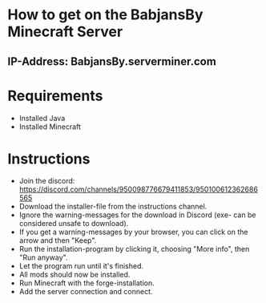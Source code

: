 How to get on the BabjansBy Minecraft Server
======
## IP-Address: BabjansBy.serverminer.com

# Requirements
- Installed Java
- Installed Minecraft

# Instructions
- Join the discord: https://discord.com/channels/950098776679411853/950100612362686565
- Download the installer-file from the instructions channel.
- Ignore the warning-messages for the download in Discord (exe- can be considered unsafe to download).
- If you get a warning-messages by your browser, you can click on the arrow and then "Keep".
- Run the installation-program by clicking it, choosing "More info", then "Run anyway".
- Let the program run until it's finished.
- All mods should now be installed.
- Run Minecraft with the forge-installation.
- Add the server connection and connect.
